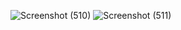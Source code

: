 ![Screenshot (510)](https://github.com/user-attachments/assets/e3fe84f9-4456-4606-8838-13d839a68735)
![Screenshot (511)](https://github.com/user-attachments/assets/a343208c-dc73-46b0-846c-84d0e8ee2ab1)

